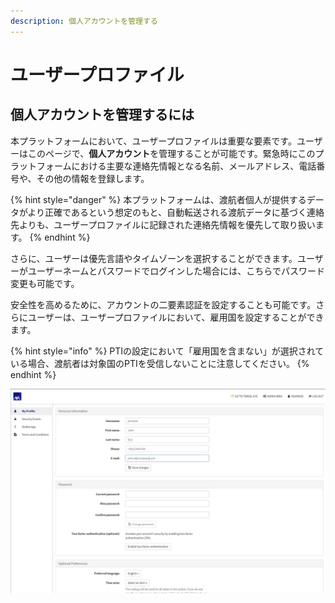 ```yaml
---
description: 個人アカウントを管理する
---
```


# ユーザープロファイル

## 個人アカウントを管理するには

本プラットフォームにおいて、ユーザープロファイルは重要な要素です。ユーザーはこのページで、**個人アカウント**を管理することが可能です。緊急時にこのプラットフォームにおける主要な連絡先情報となる名前、メールアドレス、電話番号や、その他の情報を登録します。

{% hint style="danger" %}
本プラットフォームは、渡航者個人が提供するデータがより正確であるという想定のもと、自動転送される渡航データに基づく連絡先よりも、ユーザープロファイルに記録された連絡先情報を優先して取り扱います。
{% endhint %}

さらに、ユーザーは優先言語やタイムゾーンを選択することができます。ユーザーがユーザーネームとパスワードでログインした場合には、こちらでパスワード変更も可能です。

安全性を高めるために、アカウントの二要素認証を設定することも可能です。さらにユーザーは、ユーザープロファイルにおいて、雇用国を設定することができます。

{% hint style="info" %}
PTIの設定において「雇用国を含まない」が選択されている場合、渡航者は対象国のPTIを受信しないことに注意してください。
{% endhint %}

![](../.gitbook/assets/user-profile%20%284%29.jpg)

